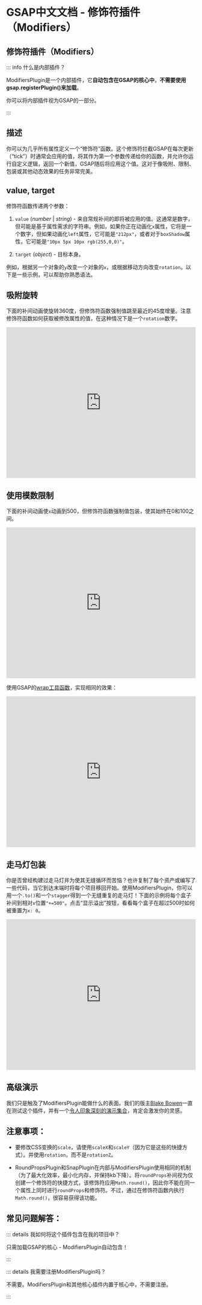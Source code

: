 # GSAP中文文档 - 修饰符插件（Modifiers）

## 修饰符插件（Modifiers）

::: info 什么是内部插件？

ModifiersPlugin是一个内部插件，它**自动包含在GSAP的核心中**，**不需要使用gsap.registerPlugin()来加载**。

你可以将内部插件视为GSAP的一部分。

:::

## 描述

你可以为几乎所有属性定义一个“修饰符”函数。这个修饰符拦截GSAP在每次更新（“tick”）时通常会应用的值，将其作为第一个参数传递给你的函数，并允许你运行自定义逻辑，返回一个新值，GSAP随后将应用这个值。这对于像吸附、限制、包装或其他动态效果的任务非常完美。

## value, target

修饰符函数传递两个参数：

1. `value` (_number_ | _string_) - 来自常规补间的即将被应用的值。这通常是数字，但可能是基于属性需求的字符串。例如，如果你正在动画化`x`属性，它将是一个数字，但如果动画化`left`属性，它可能是`"212px"`，或者对于`boxShadow`属性，它可能是`"10px 5px 10px rgb(255,0,0)"`。

2. `target` (_object_) - 目标本身。

例如，根据另一个对象的`y`改变一个对象的`x`，或根据移动方向改变`rotation`。以下是一些示例，可以帮助你熟悉语法。

## 吸附旋转

下面的补间动画使旋转360度，但修饰符函数强制值跳至最近的45度增量。注意修饰符函数如何获取被修改属性的值，在这种情况下是一个`rotation`数字。

<iframe src="https://codepen.io/GreenSock/pen/BzJxBB" width="100%" height="400" scrolling="no" frameborder="no" allowtransparency="true" allowfullscreen="true"></iframe>

## 使用模数限制

下面的补间动画使`x`动画到500，但修饰符函数强制值包装，使其始终在0和100之间。

<iframe src="https://codepen.io/GreenSock/pen/MeQmaG" width="100%" height="400" scrolling="no" frameborder="no" allowtransparency="true" allowfullscreen="true"></iframe>

使用GSAP的[wrap工具函数](<https://gsap.com/docs/v3/GSAP/UtilityMethods/wrap()>)，实现相同的效果：

<iframe src="https://codepen.io/GreenSock/pen/WNeWZWb/5364a46c2767c6258132f7805ea0035e" width="100%" height="400" scrolling="no" frameborder="no" allowtransparency="true" allowfullscreen="true"></iframe>

## 走马灯包装

你是否曾经构建过走马灯并为使其无缝循环而苦恼？也许复制了每个资产或编写了一些代码，当它到达末端时将每个项目移回开始。使用ModifiersPlugin，你可以用一个`.to()`和一个`stagger`得到一个无缝重复的走马灯！下面的示例将每个盒子补间到相对`x`位置`"+=500"`。点击“显示溢出”按钮，看看每个盒子在超过500时如何被重置为`x: 0`。

<iframe src="https://codepen.io/GreenSock/pen/QEdpLe" width="100%" height="400" scrolling="no" frameborder="no" allowtransparency="true" allowfullscreen="true"></iframe>

## 高级演示

我们只是触及了ModifiersPlugin能做什么的表面。我们的版主[Blake Bowen](https://gsap.com/community/profile/21420-osublake/)一直在测试这个插件，并有一个[令人印象深刻的演示集合](https://codepen.io/collection/AWxOyk/)，肯定会激发你的灵感。

## 注意事项：

- 要修改CSS变换的`scale`，请使用`scaleX`和`scaleY`（因为它是这些的快捷方式）。并使用`rotation`，而不是`rotationZ`。

- RoundPropsPlugin和SnapPlugin在内部与ModifiersPlugin使用相同的机制（为了最大化效率，最小化内存，并保持kb下降）。将`roundProps`补间视为仅创建一个修饰符的快捷方式，该修饰符应用`Math.round()`，因此你不能在同一个属性上同时进行`roundProps`和修饰符。不过，通过在修饰符函数内执行`Math.round()`，很容易获得该功能。

## 常见问题解答：

::: details 我如何将这个插件包含在我的项目中？

只需加载GSAP的核心 - ModifiersPlugin自动包含！

:::

::: details 我需要注册ModifiersPlugin吗？

不需要。ModifiersPlugin和其他核心插件内置于核心中，不需要注册。

:::
